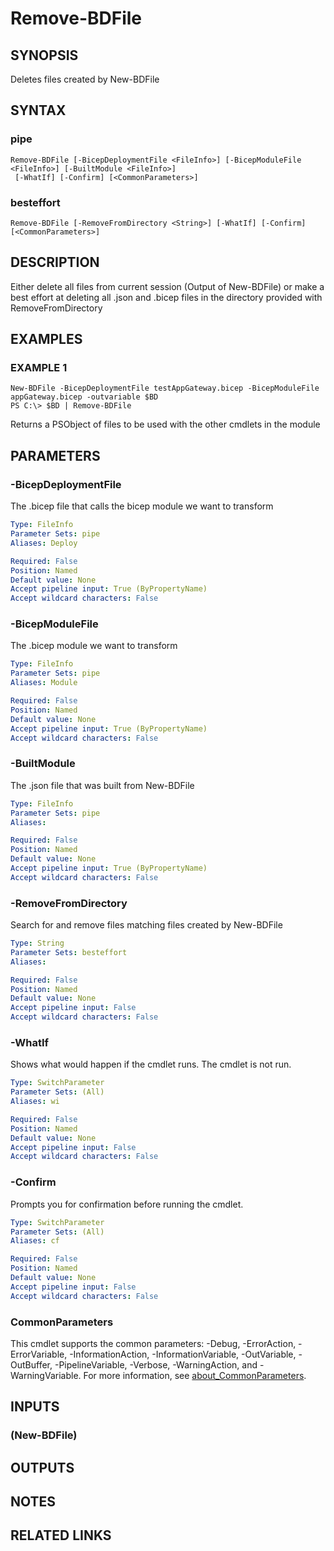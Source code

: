 # Remove-BDFile

## SYNOPSIS
Deletes files created by New-BDFile

## SYNTAX

### pipe
```
Remove-BDFile [-BicepDeploymentFile <FileInfo>] [-BicepModuleFile <FileInfo>] [-BuiltModule <FileInfo>]
 [-WhatIf] [-Confirm] [<CommonParameters>]
```

### besteffort
```
Remove-BDFile [-RemoveFromDirectory <String>] [-WhatIf] [-Confirm] [<CommonParameters>]
```

## DESCRIPTION
Either delete all files from current session (Output of New-BDFile) or make a best effort at deleting all .json and .bicep files in the directory provided with RemoveFromDirectory

## EXAMPLES

### EXAMPLE 1
```
New-BDFile -BicepDeploymentFile testAppGateway.bicep -BicepModuleFile appGateway.bicep -outvariable $BD
PS C:\> $BD | Remove-BDFile
```

Returns a PSObject of files to be used with the other cmdlets in the module

## PARAMETERS

### -BicepDeploymentFile
The .bicep file that calls the bicep module we want to transform

```yaml
Type: FileInfo
Parameter Sets: pipe
Aliases: Deploy

Required: False
Position: Named
Default value: None
Accept pipeline input: True (ByPropertyName)
Accept wildcard characters: False
```

### -BicepModuleFile
The .bicep module we want to transform

```yaml
Type: FileInfo
Parameter Sets: pipe
Aliases: Module

Required: False
Position: Named
Default value: None
Accept pipeline input: True (ByPropertyName)
Accept wildcard characters: False
```

### -BuiltModule
The .json file that was built from New-BDFile

```yaml
Type: FileInfo
Parameter Sets: pipe
Aliases:

Required: False
Position: Named
Default value: None
Accept pipeline input: True (ByPropertyName)
Accept wildcard characters: False
```

### -RemoveFromDirectory
Search for and remove files matching files created by New-BDFile

```yaml
Type: String
Parameter Sets: besteffort
Aliases:

Required: False
Position: Named
Default value: None
Accept pipeline input: False
Accept wildcard characters: False
```

### -WhatIf
Shows what would happen if the cmdlet runs.
The cmdlet is not run.

```yaml
Type: SwitchParameter
Parameter Sets: (All)
Aliases: wi

Required: False
Position: Named
Default value: None
Accept pipeline input: False
Accept wildcard characters: False
```

### -Confirm
Prompts you for confirmation before running the cmdlet.

```yaml
Type: SwitchParameter
Parameter Sets: (All)
Aliases: cf

Required: False
Position: Named
Default value: None
Accept pipeline input: False
Accept wildcard characters: False
```

### CommonParameters
This cmdlet supports the common parameters: -Debug, -ErrorAction, -ErrorVariable, -InformationAction, -InformationVariable, -OutVariable, -OutBuffer, -PipelineVariable, -Verbose, -WarningAction, and -WarningVariable. For more information, see [about_CommonParameters](http://go.microsoft.com/fwlink/?LinkID=113216).

## INPUTS

### (New-BDFile)
## OUTPUTS

## NOTES

## RELATED LINKS
